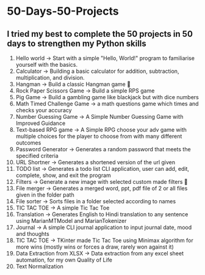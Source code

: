 # 50-Days-50-Projects
I tried my best to complete the 50 projects in 50 days to strengthen my Python skills
----------------------------------------------------------------------------------------------------------
1. Hello world -> Start with a simple "Hello, World!" program to familiarise yourself with the basics.
2. Calculator -> Building a basic calculator for addition, subtraction, multiplication, and division.
3. Hangman -> Build a classic Hangman game 🚫
4. Rock Paper Scissors Game -> Build a simple RPS game
5. Pig Game -> Build a gambling game like blackjack but with dice numbers
6. Math Timed Challenge Game -> a math questions game which times and checks your accuracy
7. Number Guessing Game -> A Simple Number Guessing Game with Improved Guidance
8. Text-based RPG game -> A Simple RPG choose your adv game with multiple choices for the player to choose from with many different outcomes
9. Password Generator -> Generates a random password that meets the specified criteria
10. URL Shortner -> Generates a shortened version of the url given
11. TODO list -> Generates a todo list CLI application, user can add, edit, complete, show, and exit the program
12. Filters -> Generate a new image with selected custom made filters 🚫
13. File merger -> Generates a merged word, ppt, pdf file of 2 or all files given in the folder path
14. File sorter -> Sorts files in a folder selected according to names
15. TIC TAC TOE -> A simple Tic Tac Toe
16. Translation -> Generates English to Hindi translation to any sentence using MarianMTModel and MarianTokenizer
17. Journal -> A simple CLI journal application to input journal date, mood and thoughts
18. TIC TAC TOE -> TKinter made Tic Tac Toe using Minimax algorithm for more wins (mostly wins or forces a draw, rarely won against it)
19. Data Extraction from XLSX -> Data extraction from any excel sheet automation, for my own Quality of Life
20. Text Normalization
